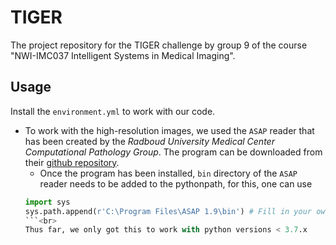 # TIGER
The project repository for the TIGER challenge by group 9 of the course "NWI-IMC037 Intelligent Systems in Medical Imaging".

## Usage
Install the `environment.yml` to work with our code.

* To work with the high-resolution images, we used the `ASAP` reader that has been created by the _Radboud University Medical Center Computational Pathology Group_. The program can be downloaded from their [github repository](https://github.com/computationalpathologygroup/ASAP/releases).
  * Once the program has been installed, `bin` directory of the `ASAP` reader needs to be added to the pythonpath, for this, one can use <br>
  ```python
  import sys
  sys.path.append(r'C:\Program Files\ASAP 1.9\bin') # Fill in your own path here
  ```<br>
  Thus far, we only got this to work with python versions < 3.7.x
